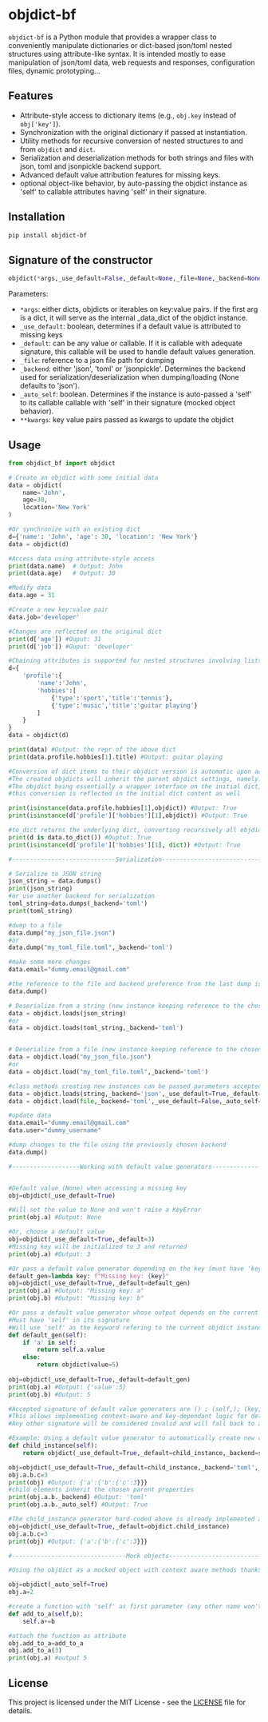 # objdict-bf

`objdict-bf` is a Python module that provides a wrapper class to conveniently manipulate dictionaries or dict-based json/toml nested structures using attribute-like syntax. It is intended mostly to ease manipulation of json/toml data, web requests and responses, configuration files, dynamic prototyping...

## Features

- Attribute-style access to dictionary items (e.g., `obj.key` instead of `obj['key']`).
- Synchronization with the original dictionary if passed at instantiation.
- Utility methods for recursive conversion of nested structures to and from `objdict` and `dict`.
- Serialization and deserialization methods for both strings and files with json, toml and jsonpickle backend support.
- Advanced default value attribution features for missing keys. 
- optional object-like behavior, by auto-passing the objdict instance as 'self' to callable attributes having 'self' in their signature.

## Installation

```bash
pip install objdict-bf
```

## Signature of the constructor

```python
objdict(*args,_use_default=False,_default=None,_file=None,_backend=None,_auto_self=False,**kwargs)
```

Parameters:
- `*args`: either dicts, objdicts or iterables on key:value pairs. If the first arg is a dict, it will serve as the internal _data_dict of the objdict instance.
- `_use_default`: boolean, determines if a default value is attributed to missing keys
- `_default`: can be any value or callable. If it is callable with adequate signature, this callable will be used to handle default values generation.
- `_file`: reference to a json file path for dumping
- `_backend`: either 'json', 'toml' or 'jsonpickle'. Determines the backend used for serialization/deserialization when dumping/loading (None defaults to 'json').
- `_auto_self`: boolean. Determines if the instance is auto-passed a 'self' to its callable callable with 'self' in their signature (mocked object behavior).
- `**kwargs`: key value pairs passed as kwargs to update the objdict


## Usage

```python
from objdict_bf import objdict

# Create an objdict with some initial data
data = objdict(
    name='John',
    age=30,
    location='New York'
)

#Or synchronize with an existing dict
d={'name': 'John', 'age': 30, 'location': 'New York'}
data = objdict(d)

#Access data using attribute-style access
print(data.name)  # Output: John
print(data.age)   # Output: 30

#Modify data
data.age = 31

#Create a new key:value pair
data.job='developer'

#Changes are reflected on the original dict
print(d['age']) #Ouput: 31
print(d['job']) #Ouput: 'developer'

#Chaining attributes is supported for nested structures involving lists
d={
    'profile':{
        'name':'John',
        'hobbies':[
            {'type':'sport','title':'tennis'},
            {'type':'music','title':'guitar playing'}
        ]
    }
}
data = objdict(d)

print(data) #Output: the repr of the above dict
print(data.profile.hobbies[1].title) #Output: guitar playing

#Conversion of dict items to their objdict version is automatic upon access. 
#The created objdicts will inherit the parent objdict settings, namely: _backend,_use_default, _default, _auto_self).
#The objdict being essentially a wrapper interface on the initial dict,  
#this conversion is reflected in the initial dict content as well

print(isinstance(data.profile.hobbies[1],objdict)) #Output: True
print(isinstance(d['profile']['hobbies'][1],objdict)) #Output: True

#to_dict returns the underlying dict, converting recursively all objdicts found in the nested structure back to dicts
print(d is data.to_dict()) #Ouptut: True
print(isinstance(d['profile']['hobbies'][1], dict)) #Output: True 

#-----------------------------Serialization-------------------------------

# Serialize to JSON string
json_string = data.dumps()
print(json_string)
#or use another backend for serialization 
toml_string=data.dumps(_backend='toml')
print(toml_string)

#dump to a file
data.dump("my_json_file.json")
#or
data.dump("my_toml_file.toml",_backend='toml')

#make some more changes
data.email="dummy.email@gmail.com"

#the reference to the file and backend preference from the last dump is kept in the objdict instance so you don't have to pass them again
data.dump()

# Deserialize from a string (new instance keeping reference to the chosen backend)
data = objdict.loads(json_string)
#or
data = objdict.loads(toml_string,_backend='toml')


# Deserialize from a file (new instance keeping reference to the chosen file and backend)
data = objdict.load("my_json_file.json")
#or
data = objdict.load("my_toml_file.toml",_backend='toml')

#class methods creating new instances can be passed parameters accepted in the objdict constructor to control the properties of the created instance:
data = objdict.loads(string,_backend='json',_use_default=True,_default=None,_auto_self=False)
data = objdict.load(file,_backend='toml',_use_default=False,_auto_self=True)

#update data
data.email="dummy.email@gmail.com"
data.user="dummy_username"

#dump changes to the file using the previously chosen backend 
data.dump()

#-------------------Working with default value generators-------------------


#Default value (None) when accessing a missing key
obj=objdict(_use_default=True)

#Will set the value to None and won't raise a KeyError
print(obj.a) #Output: None

#Or, choose a default value
obj=objdict(_use_default=True,_default=3)
#Missing key will be initialized to 3 and returned
print(obj.a) #Output: 3

#Or pass a default value generator depending on the key (must have 'key' in its signature)
default_gen=lambda key: f"Missing key: {key}" 
obj=objdict(_use_default=True,_default=default_gen)
print(obj.a) #Output: "Missing key: a"
print(obj.b) #Output: "Missing key: b"

#Or pass a default value generator whose output depends on the current state/content of the objdict
#Must have 'self' in its signature
#Will use 'self' as the keyword refering to the current objdict instance
def default_gen(self):
    if 'a' in self:
        return self.a.value
    else:
        return objdict(value=5)
        
obj=objdict(_use_default=True,_default=default_gen)
print(obj.a) #Output: {'value':5}
print(obj.b) #Output: 5

#Accepted signature of default value generators are () ; (self,); (key,) ; (self,key)
#This allows implementing context-aware and key-dependant logic for default value attribution. 
#Any other signature will be considered invalid and will fall back to assign the callable itself as the default value for all keys.

#Example: Using a default value generator to automatically create new child objdict instances inheriting the parent's settings when accessing missing keys
def child_instance(self):
    return objdict(_use_default=True,_default=child_instance,_backend=self._backend,_auto_self=self._auto_self)

obj=objdict(_use_default=True,_default=child_instance,_backend='toml',_auto_self=True)
obj.a.b.c=3
print(obj) #Output: {'a':{'b':{'c':3}}}
#child elements inherit the chosen parent properties
print(obj.a.b._backend) #Output: 'toml'
print(obj.a.b._auto_self) #Output: True

#The child_instance generator hard-coded above is already implemented as the objdict.child_instance static method which you may pass as _default parameter
obj=objdict(_use_default=True,_default=objdict.child_instance)
obj.a.b.c=3
print(obj) #Output: {'a':{'b':{'c':3}}}

#--------------------------------Mock objects-------------------------------

#Using the objdict as a mocked object with context aware methods thanks to the _auto_self parameter which automatically passes the objdict instance as 'self' to callable attributes having 'self' as first parameter in their signature.

obj=objdict(_auto_self=True)
obj.a=2

#create a function with 'self' as first parameter (any other name won't receive the instance)
def add_to_a(self,b):
    self.a+=b

#attach the function as attribute
obj.add_to_a=add_to_a
obj.add_to_a(3)
print(obj.a) #output 5

```

## License

This project is licensed under the MIT License - see the [LICENSE](LICENSE) file for details.
